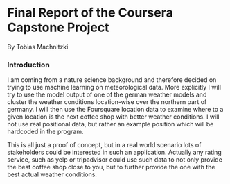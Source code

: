 # Final Report of the Coursera Capstone Project


<p style='text-align: justify;'> By Tobias Machnitzki </p>

### Introduction
I am coming from a nature science background and therefore decided on trying to use
machine learning on meteorological data. More explicitly I will try to use the model output of one 
of the german weather models and cluster the weather conditions location-wise over the northern part
of germany. I will then use the Foursquare location data to examine where to a given location is the
next coffee shop with better weather conditions. I will not use real positional data, but rather 
an example position which will be hardcoded in the program.

This is all just a proof of concept, but in a real world scenario lots of stakeholders could be
interested in such an application. Actually any rating service, such as yelp or tripadvisor 
could use such data to not only provide the best coffee shop close to you, but to further provide
the one with the best actual weather conditions.